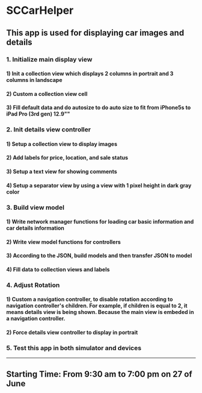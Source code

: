 # SCCarHelper
This app is used for displaying car images and details
----
### 1. Initialize main display view
#### 1) Init a collection view which displays 2 columns in portrait and 3 columns in landscape
#### 2) Custom a collection view cell
#### 3) Fill default data and do autosize to do auto size to fit from iPhone5s to iPad Pro (3rd gen) 12.9""
### 2. Init details view controller
#### 1) Setup a collection view to display images
#### 2) Add labels for price, location, and sale status
#### 3) Setup a text view for showing comments
#### 4) Setup a separator view by using a view with 1 pixel height in dark gray color
### 3. Build view model
#### 1) Write network manager functions for loading car basic information and car details information
#### 2) Write view model functions for controllers
#### 3) According to the JSON, build models and then transfer JSON to model
#### 4) Fill data to collection views and labels
### 4. Adjust Rotation
#### 1) Custom a navigation controller, to disable rotation according to navigation controller's children. For example, if children is equal to 2, it means details view is being shown. Because the main view is embeded in a navigation controller.
#### 2) Force details view controller to display in portrait
### 5. Test this app in both simulator and devices
----
## Starting Time: From 9:30 am to 7:00 pm on 27 of June
